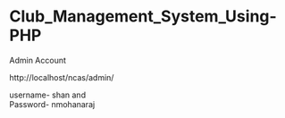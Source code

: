 # Club_Management_System_Using-PHP


Admin Account

http://localhost/ncas/admin/

username- shan  and  
Password- nmohanaraj
